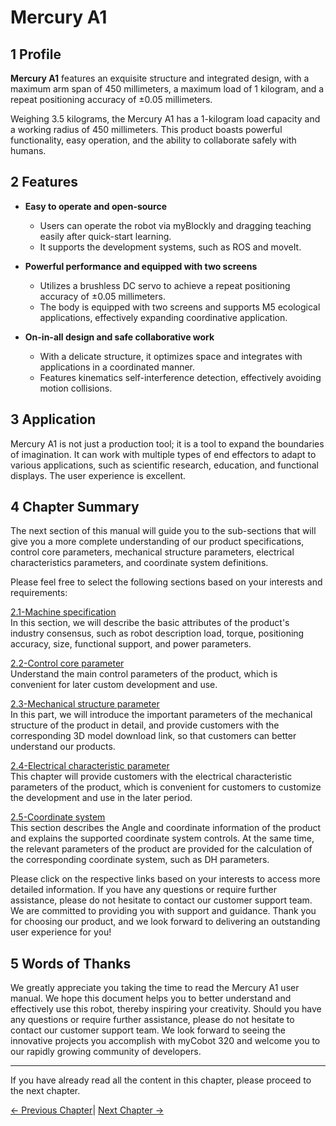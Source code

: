 # Mercury A1 

<!-- <img src="../../resources/8-FilesDownload/2-serialproduct/1.jpg " width="800" height="auto" /> -->

## 1 Profile

**Mercury A1** features an exquisite structure and integrated design, with a maximum arm span of 450 millimeters, a maximum load of 1 kilogram, and a repeat positioning accuracy of ±0.05 millimeters. 

Weighing 3.5 kilograms, the Mercury A1 has a 1-kilogram load capacity and a working radius of 450 millimeters. This product boasts powerful functionality, easy operation, and the ability to collaborate safely with humans.

## 2  Features

-   **Easy to operate and open-source**
    -   Users can operate the robot via myBlockly and dragging teaching easily after quick-start learning.
    -   It supports the development systems, such as ROS and moveIt.
    
    
-   **Powerful performance and equipped with two screens**
    -   Utilizes a brushless DC servo to achieve a repeat positioning accuracy of ±0.05 millimeters.
    -   The body is equipped with two screens and supports M5 ecological applications, effectively expanding coordinative application.
    
-   **On-in-all design and safe collaborative work**
    -  With a delicate structure, it optimizes space and integrates with applications in a coordinated manner.
    -   Features kinematics self-interference detection, effectively avoiding motion collisions.
## 3 Application

Mercury A1 is not just a production tool; it is a tool to expand the boundaries of imagination. It can work with multiple types of end effectors to adapt to various applications, such as scientific research, education, and functional displays. The user experience is excellent.


## 4 Chapter Summary

The next section of this manual will guide you to the sub-sections that will give you a more complete understanding of our product specifications, control core parameters, mechanical structure parameters, electrical characteristics parameters, and coordinate system definitions.

Please feel free to select the following sections based on your interests and requirements:  

<a DesignPhilosophy="my-paragraph-1"></a>
[2.1-Machine specification](2.1.1-MachineSpecification.md)<br>
In this section, we will describe the basic attributes of the product's industry consensus, such as robot description load, torque, positioning accuracy, size, functional support, and power parameters.<br>

<a SuitableUsers="my-paragraph-2"></a>
[2.2-Control core parameter](2.1.2-ControlCoreParameter.md)<br>
Understand the main control parameters of the product, which is convenient for later custom development and use.<br>

<a ApplicationScenario="my-paragraph-3"></a>
[2.3-Mechanical structure parameter](2.1.2-ControlCoreParameter.md)<br>
In this part, we will introduce the important parameters of the mechanical structure of the product in detail, and provide customers with the corresponding 3D model download link, so that customers can better understand our products.<br>

<a AccessoriesandTools="my-paragraph-4"></a>
[2.4-Electrical characteristic parameter](2.1.4-ElectricalCharacteristicParameter.md)<br>
This chapter will provide customers with the electrical characteristic parameters of the product, which is convenient for customers to customize the development and use in the later period.<br>

<a AccessoriesandTools="my-paragraph-4"></a>
[2.5-Coordinate system](2.1.5-CoordinateSystem.md)<br>
This section describes the Angle and coordinate information of the product and explains the supported coordinate system controls. At the same time, the relevant parameters of the product are provided for the calculation of the corresponding coordinate system, such as DH parameters.<br>

Please click on the respective links based on your interests to access more detailed information. If you have any questions or require further assistance, please do not hesitate to contact our customer support team. We are committed to providing you with support and guidance. Thank you for choosing our product, and we look forward to delivering an outstanding user experience for you!<br>

## 5 Words of Thanks<br>

We greatly appreciate you taking the time to read the Mercury A1 user manual. We hope this document helps you to better understand and effectively use this robot, thereby inspiring your creativity. Should you have any questions or require further assistance, please do not hesitate to contact our customer support team. We look forward to seeing the innovative projects you accomplish with myCobot 320 and welcome you to our rapidly growing community of developers.<br>

----
If you have already read all the content in this chapter, please proceed to the next chapter.<br>

[← Previous Chapter](../2-ProductFeature/2.5-CoordinateSystem.md)| [Next Chapter →](../3-UserNotes\3.1-SafetyInstruction.md)